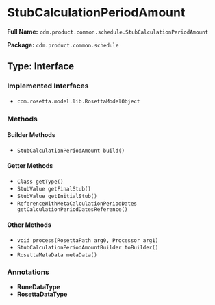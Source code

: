 # StubCalculationPeriodAmount

**Full Name:** `cdm.product.common.schedule.StubCalculationPeriodAmount`

**Package:** `cdm.product.common.schedule`

## Type: Interface

### Implemented Interfaces

- `com.rosetta.model.lib.RosettaModelObject`

### Methods

#### Builder Methods

- `StubCalculationPeriodAmount build()`

#### Getter Methods

- `Class getType()`
- `StubValue getFinalStub()`
- `StubValue getInitialStub()`
- `ReferenceWithMetaCalculationPeriodDates getCalculationPeriodDatesReference()`

#### Other Methods

- `void process(RosettaPath arg0, Processor arg1)`
- `StubCalculationPeriodAmountBuilder toBuilder()`
- `RosettaMetaData metaData()`

### Annotations

- **RuneDataType**
- **RosettaDataType**

